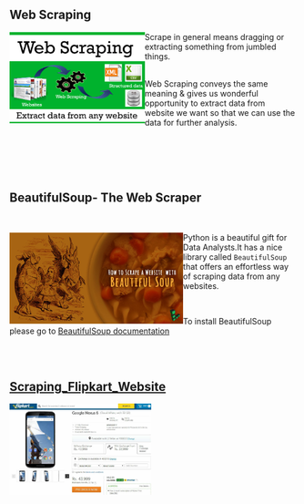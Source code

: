 ## Web Scraping

<p align="center">
  <img src="https://github.com/rakeshdatascience/Web-Scraping/blob/master/Scraping_Flipkart_Website/Images/web-scraping-demystified.png",alt="neofetch" align="left" height="160px">
  </p>
  
Scrape in general means dragging or extracting something from jumbled things.
<br/>
<br/>

Web Scraping conveys the same meaning & gives us wonderful opportunity to extract data from website we want so that we can use the data for further analysis.





<br/>
<br/>
<br/>




<br/>

## BeautifulSoup- The Web Scraper


<br/>

<p align="center">
  <img src="https://github.com/rakeshdatascience/Web-Scraping/blob/master/Scraping_Flipkart_Website/Images/beautifulsoup-title-graphic.jpg",alt="neofetch" align="left" height="160px">
  </p>

Python is a beautiful gift for Data Analysts.It has a nice library called `BeautifulSoup` that offers an effortless way of scraping data from any websites.



<br/>

To install BeautifulSoup please go to [BeautifulSoup documentation](https://www.crummy.com/software/BeautifulSoup/bs4/doc/#installing-beautiful-soup)











<br/>
<br/>





## [Scraping_Flipkart_Website](Scraping_Flipkart_Website)





<p align="center">
  <img src="https://github.com/rakeshdatascience/Web-Scraping/blob/master/Scraping_Flipkart_Website/Images/nexus-6-pre-order.jpg",alt="neofetch" align="left" height="160px">
  </p>
















